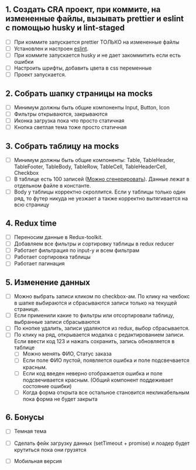 ## 1. Создать CRA проект, при коммите, на измененные файлы, вызывать prettier и eslint с помощью husky и lint-staged
  - [ ] При коммите запускается prettier ТОЛЬКО на измененные файлы
  - [ ] Установлен и настроен [eslint](https://www.npmjs.com/package/eslint-kit).
  - [ ] При коммите запускается husky и не дает закоммитить если есть ошибки
  - [ ] Настроить шрифты, добавить цвета в css переменные
  - [ ] Проект запускается.

## 2. Собрать шапку страницы на mocks
  - [ ] Минимум должны быть общие компоненты Input, Button, Icon
  - [ ] Фильтры открываются, закрываются
  - [ ] Иконка загрузка пока что просто статичная
  - [ ] Кнопка светлая тема тоже просто статичная

## 3. Собрать таблицу на mocks
  - [ ] Минимум должны быть общие компоненты: Table, TableHeader, TableFooter, TableBody, TableRow, TableCell, TableHeaderCell, Checkbox
  - [ ] В таблице есть 100 записей ([Можно сгенерировать](https://json-generator.com/)). Данные лежат в отдельном файле в константе.
  - [ ] Body у таблицы корректно скроллится. Если у таблицы только один ряд, то футер никуда не уезжает а также корректно вытягивается на всю страницу

## 4. Redux time
  - [ ] Переносим данные в Redux-toolkit.
  - [ ] Добавляем все фильтры и сортировку таблицы в redux reducer
  - [ ] Работает фильтрация по input-у и всем фильтрам
  - [ ] Работает сортировка таблицы
  - [ ] Работает пагинация

## 5. Изменение данных
  - [ ] Можно выбрать записи кликом по checkbox-ам. По клику на чекбокс в шапке выбираются и сбрасываются записи только на текущей странице.
  - [ ] Если применили какие то фильтры или отсортировали таблицу, выбранные записи сбрасываются
  - [ ] По кнопке удалить, записи удаляются из redux, выбор сбрасывается.
  - [ ] По клику на ряд, открывается модалка с редактированием записи. Если ввести код 123 и нажать сохранить, запись обновляется в таблице
      - [ ] Можно менять ФИО, Статус заказа
      - [ ] Если поле ФИО пустой, появляется ошибка и поле подсвечвается красным.
      - [ ] Если код введен неверно отображается ошибка и поле подсвечивается красным. (Общий компонент поддеживает состояние ошибки)
      - [ ] Когда форма открыта все остальное становится некликабельным пока форма не будет закрыта
      
## 6. Бонусы
  - [ ] Темная тема
  - [ ] Сделать фейк загрузку данных (setTimeout + promise) и лоадер будет крутиться пока они грузятся
  - [ ] Мобильная версия


